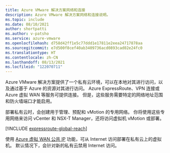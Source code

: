 ```yaml
---
title: Azure VMware 解决方案网络和连接
description: Azure VMware 解决方案网络和连接说明。
ms.topic: include
ms.date: 08/10/2021
author: shortpatti
ms.author: v-patsho
ms.service: azure-vmware
ms.openlocfilehash: d758d42ff1e5c77ddd1e17811e2eea24717878aa
ms.sourcegitcommit: e7d500f8cef40ab3409736acd0893cad02e24fc0
ms.translationtype: HT
ms.contentlocale: zh-CN
ms.lasthandoff: 08/13/2021
ms.locfileid: "122070711"
---
```

<!-- Used in introduction.md and concepts-networking.md -->

Azure VMware 解决方案提供了一个私有云环境，可以在本地对其进行访问，以及通过基于 Azure 的资源对其进行访问。 Azure ExpressRoute、VPN 连接或 Azure 虚拟 WAN 等服务可提供连接。 但是，这些服务需要特定的网络地址范围和防火墙端口才能启用。

部署私有云时，会创建用于管理、预配和 vMotion 的专用网络。 你将使用这些专用网络来访问 vCenter 和 NSX-T Manager，还将访问虚拟机 vMotion 或部署。

[!INCLUDE [expressroute-global-reach](expressroute-global-reach.md)]

使用 [Azure 虚拟 WAN 公共 IP](../enable-public-internet-access.md) 功能，可从 Internet 访问部署在私有云上的虚拟机。 默认情况下，会针对新的私有云禁用 Internet 访问。 




